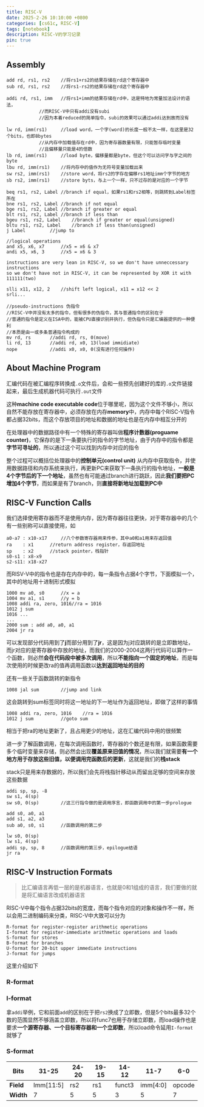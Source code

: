 ```yaml
---
title: RISC-V
date: 2025-2-26 10:10:00 +0800
categories: [cs61c, RISC-V]
tags: [notebook]
description: RISC-V的学习记录
pin: true
---
```


## Assembly
```
add rd, rs1, rs2	//将rs1+rs2的结果存储在rd这个寄存器中
sub rd, rs1, rs2	//将rs1-rs2的结果存储在rd这个寄存器中

addi rd, rs1, imm	//将rs1+imm的结果存储在rd中，这是特地为常量加法设计的语法，
			//而RISC-V中只有addi没有subi
			//因为本着reduced的简单指令，subi的效果可以通过addi达到故而没有

lw rd, imm(rs1)		//load word，一个字(word)的长度一般不太一样，在这里是32个bits，也即8bytes
			//从内存中加载值存在rd中，因为寄存器数量有限，只能暂存临时变量
			//且偏移量只能是4的倍数
lb rd, imm(rs1)		//load byte，偏移量都是byte，但这个可以访问字与字之间的byte
lbu rd, imm(rs1)	//将内存中的值作为无符号变量加载出来
sw rs2, imm(rs1)	//store word，将rs2的字存在偏移rs1地址imm个字节的地方
sb rs2, imm(rs1)	//store byts，与上一个一样，只不过存的是对应的一个字节

beq rs1, rs2, Label	//branch if equal，如果rs1和rs2相等，则跳转到Label标签所在
bne rs1, rs2, Label	//branch if not equal
bge rs1, rs2, Label	//branch if greater or equal
blt rs1, rs2, Label	//branch if less than
bgeu rs1, rs2, Label	//branch if greater or equal(unsigned)
bltu rs1, rs2, Label	//branch if less than(unsigned)
j Label			//jump to

//logical operations
and x5, x6, x7		//x5 = x6 & x7
andi x5, x6, 3		//x5 = x6 & 3

instructions are very lean in RISC-V, so we don't have unneccessary instructions
so we don't have not in RISC-V, it can be represented by XOR it with 111111(two)

slli x11, x12, 2	//shift left logical, x11 = x12 << 2
srli...

//pseudo-instructions 伪指令
//RISC-V中并没有太多的指令，但有很多的伪指令，其与普通指令的区别在于
//普通的指令是定义在ISA中的，能被CPU直接识别并执行，但伪指令只是汇编器提供的一种便利
//本质是由一或多条普通指令构成的
mv rd, rs		//addi rd, rs, 0(move)
li rd, 13		//addi rd, x0, 13(load immidiate)
nope			//addi x0, x0, 0(没有进行任何操作)
```

## About Machine Program
汇编代码在被汇编程序转换成`.o`文件后，会和一些预先创建好的库的`.o`文件链接起来，最后生成机器代码可执行`.out`文件

这种**machine code executable code**位于哪里呢，因为这个文件不够小，所以自然不能存放在寄存器中，必须存放在内存**memory**中，内存中每个RISC-V指令都占据32bits，而这个存放项目的地址和数据的地址也是在内存中相互分开的

在处理器中的数据路径中有一个特殊的寄存器叫做**程序计数器(proguame counter)**，它保存的是下一条要执行的指令的字节地址，由于内存中的指令都是**字节可寻址的**，所以通过这个可以找到内存中对应的指令

整个过程可以概括位处理器中的**控制单元(control unit)** 从内存中获取指令，并使用数据路径和内存系统来执行，再更新PC来获取下一条执行的指令地址，**一般是4个字节后的下一个地址**，虽然也有可能通过branch进行跳跃，因此**我们要把PC增加4个字节**，而如果是有了branch，则**直接将新地址加载到PC中**

## RISC-V Function Calls
我们选择使用寄存器而不是使用内存，因为寄存器往往更快，对于寄存器中的几个有一些别称可以直接使用，如
```
a0-a7 : x10-x17		//八个参数寄存器用来传参，其中a0和a1用来存返回值
ra    : x1		//return address register，存返回地址
sp    : x2		//stack pointer，栈指针
s0-s1 : x8-x9
s2-s11: x18-x27
```
而RISV-V中的指令也是存在内存中的，每一条指令占据4个字节，下面模拟一个，其中的地址用十进制形式模拟
```
1000 mv a0, s0		//x = a
1004 mv a1, s1		//y = b
1008 addi ra, zero, 1016//ra = 1016
1012 j sum
1016 ...
...
2000 sum : add a0, a0, a1
2004 jr ra
```
可以发现部分代码用到了**j**而部分用到了**jr**，这是因为j对应跳转的是立即数地址，而jr对应的是寄存器中存放的地址，而我们的2000-2004这两行代码可以算作一个函数，则必然**会在代码段中被多次调用**，所以**不能指向一个固定的地址**，而是每次使用的时候更改ra的值再调用函数以**达到返回地址的目的**

还有一些关于函数跳转的新指令
```
1008 jal sum		//jump and link
```
这会跳转到sum标签同时将这一地址的下一地址作为返回地址，即做了这样的事情
```
1008 addi ra, zero, 1016	//ra = 1016
1012 j sum 			//goto sum
```
相当于把ra的地址更新了，且占用更少的地址，这在汇编代码中用的很频繁

进一步了解函数调用，在每次调用函数时，寄存器的个数还是有限，如果函数需要多个临时变量来存储，则必然会出现**覆盖原来旧值的情况**，所以我们就需要**有一个地方用于存放这些旧值，以便调用完函数后的更新**，这就是我们的**栈stack**

stack只是用来存数据的，所以我们会先将栈指针移动从而留出足够的空间来存放这些数据
```
addi sp, sp, -8
sw s1, 4(sp)
sw s0, 0(sp)		//这三行指令做的是调用序言，即函数调用中的第一步prologue

add s0, a0, a1
add s1, a2, a3
sub a0, s0, s1		//函数调用的第二步

lw s0, 0(sp)
lw s1, 4(sp)
addi sp, sp, 8		//函数调用的第三步，epilogue结语
jr ra
```

## RISC-V Instruction Formats
> 比汇编语言再低一层的是机器语言，也就是0和1组成的语言，我们要做的就是将汇编语言改成机器语言

RISC-V中每个指令占据32bits的宽度，而每个指令对应的对象和操作不一样，所以会用二进制编码来分类，RISC-V中大致可以分为
```
R-format for register-register arithmetic operations
I-format for register-immediate arithmetic operations and loads
S-format for stores
B-format for branches
U-format for 20-bit upper immediate instructions
J-format for jumps
```
这里介绍如下

### R-format

### I-format
拿`addi`举例，它和前面`add`的区别在于把`rs2`换成了立即数，但是5个bits最多32个数的范围显然不够涵盖立即数，所以将func7也用于存储立即数，而load操作也是要求**一个源寄存器、一个目标寄存器和一个立即数**，所以load命令延用`I-format`就够了

### S-format

|Bits|31-25|24-20|19-15|14-12|11-7|6-0|
|-|-|-|-|-|-|-|
|**Field**|Imm[11:5]|rs2|rs1|funct3|imm[4:0]|opcode|
|**Width**|7|5|5|3|5|7|
